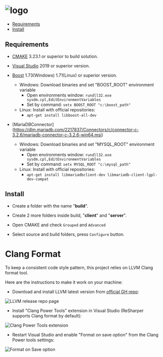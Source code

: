 # ![logo](https://dbozenkai.com/img/LogoDBOZ.png) 

* [Requirements](#requirements)
* [Install](#install)
  

## Requirements

- [CMAKE](https://cmake.org/download/) 3.23.1 or superior to build solution.

- [Visual Studio](https://visualstudio.microsoft.com/) 2019 or superior version.

- [Boost](https://sourceforge.net/projects/boost/files/boost-binaries/) 1.73(Windows) 1.71(Linux) or superior version.

  - Windows: Download binaries and set "BOOST_ROOT" environment variable
    - Open environments window: `rundll32.exe sysdm.cpl,EditEnvironmentVariables`
    - Set by command: `setx BOOST_ROOT "c:\boost_path"`
  - Linux: Install with official repositories:
    - `apt-get install libboost-all-dev`

- [MariaDBConnector] (https://dlm.mariadb.com/2217837/Connectors/c/connector-c-3.2.6/mariadb-connector-c-3.2.6-win64.msi)
  - Windows: Download binaries and set "MYSQL_ROOT" environment variable
    - Open environments window: `rundll32.exe sysdm.cpl,EditEnvironmentVariables`
    - Set by command: `setx MYSQL_ROOT "c:\mysql_path"`
  - Linux: Install with official repositories:
    - `apt-get install libmariadbclient-dev libmariadb-client-lgpl-dev-compat`

## Install

- Create a folder with the name "**build**".

- Create 2 more folders inside build, "**client**" and "**server**".

- Open CMAKE and check `Grouped` and `Advanced`

- Select source and build folders, press `Configure` button.

# Clang Format

To keep a consistent code style pattern, this project relies on LLVM Clang format tool.

Here are the instructions to make it work on your machine:

- Download and install LLVM latest version from [official GH repo](https://github.com/llvm/llvm-project/releases/tag/llvmorg-13.0.0):

![LLVM release repo page](./images/llvmRelease.JPG)

- Install "Clang Power Tools" extension in Visual Studio (ReSharper supports Clang format by default):

![Clang Power Tools extension](./images/ClangExtension.JPG)

- Restart Visual Studio and enable "Format on save option" from the Clang Power tools settings:

![Format on Save option](./images/FormatOnSave.JPG)
